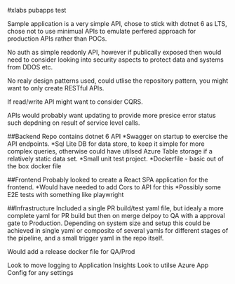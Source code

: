 #xlabs pubapps test

Sample application is a very simple API, chose to stick with dotnet 6 as LTS, chose not to use minimual APIs to emulate perfered approach for production APIs rather than POCs.

No auth as simple readonly API, however if publically exposed then would need to consider looking into security aspects to protect data and systems from DDOS etc.

No realy design patterns used, could utlise the repository pattern, you might want to only create RESTful APIs.

If read/write API might want to consider CQRS.

APIs would probably want updating to provide more presice error status such depdning on result of service level calls.

##Backend
Repo contains dotnet 6 API
    *Swagger on startup to exercise the API endpoints.
    *Sql Lite DB for data store, to keep it simple for more complex queries, otherwise could have utilsed Azure Table storage if a relatively static data set.
    *Small unit test project.
    *Dockerfile - basic out of the box docker file

##Frontend
Probably looked to create a React SPA application for the frontend.
    *Would have needed to add Cors to API for this
    *Possibly some E2E tests with something like playwright

##Infrastructure
Included a single PR build/test yaml file, but idealy a more complete yaml for PR build but then on merge delpoy to QA with a approval gate to Production.
Depending on system size and setup this could be achieved in single yaml or composite of several yamls for different stages of the pipeline, and a small trigger yaml in the repo itself.

Would add a release docker file for QA/Prod

Look to move logging to Application Insights
Look to utilse Azure App Config for any settings